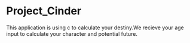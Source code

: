 # Project_Cinder
This application is using c to calculate your destiny.We recieve your age input to calculate your character and potential future.
